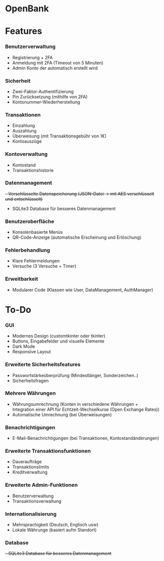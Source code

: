 # OpenBank
# Features
### Benutzerverwaltung
- Registrierung + 2FA
- Anmeldung mit 2FA (Timeout von 5 Minuten)
- Admin Konto der automatisch erstellt wird
### Sicherheit
- Zwei-Faktor-Authentifizierung
- Pin Zurücksetzung (mithilfe von 2FA)
- Kontonummer-Wiederherstellung
### Transaktionen
- Einzahlung
- Auszahlung
- Überweisung (mit Transaktionsgebühr von 1€)
- Kontoauszüge
### Kontoverwaltung
- Kontostand
- Transaktionshistorie
### Datenmanagement
~~- Verschlüsselte Datenspeicherung (JSON-Datei -> mit AES verschlüsselt und entschlüsselt)~~
- SQLite3 Database für besseres Datenmanagement
### Benutzeroberfläche
- Konsolenbasierte Menüs
- QR-Code-Anzeige (automatische Erscheinung und Erlöschung)
### Fehlerbehandlung
- Klare Fehlermeldungen
- Versuche (3 Versuche + Timer)
### Erweitbarkeit
- Modularer Code (Klassen wie User, DataManagement, AuthManager)

# To-Do
### GUI
- Modernes Design (customtkinter oder tkinter)
- Buttons, Eingabefelder und visuelle Elemente
- Dark Mode
- Responsive Layout
### Erweiterte Sicherheitsfeatures
- Passwortstärkeüberprüfung (Mindestlänger, Sonderzeichen..)
- Sicherheitsfragen 
### Mehrere Währungen
- Währungsumrechnung (Konten in verschiedene Währungen + Integration einer API für Echtzeit-Wechselkurse (Open Exchange Rates))
- Automatische Umrechnung (bei Überweisungen)
### Benachrichtigungen
- E-Mail-Benachrichtigungen (bei Transaktionen, Kontostandänderungen)
### Erweiterte Transaktionsfunktionen
- Daueraufträge
- Transaktionslimits
- Kreditverwaltung
### Erweiterte Admin-Funktionen
- Benutzerverwaltung 
- Transaktionsverwaltung
### Internationalisierung
- Mehrsprachigkeit (Deutsch, Englisch usw)
- Lokale Währunge  (basiert aufm Standort)
### Database
~~- SQLite3 Database für besseres Datenmanagement~~